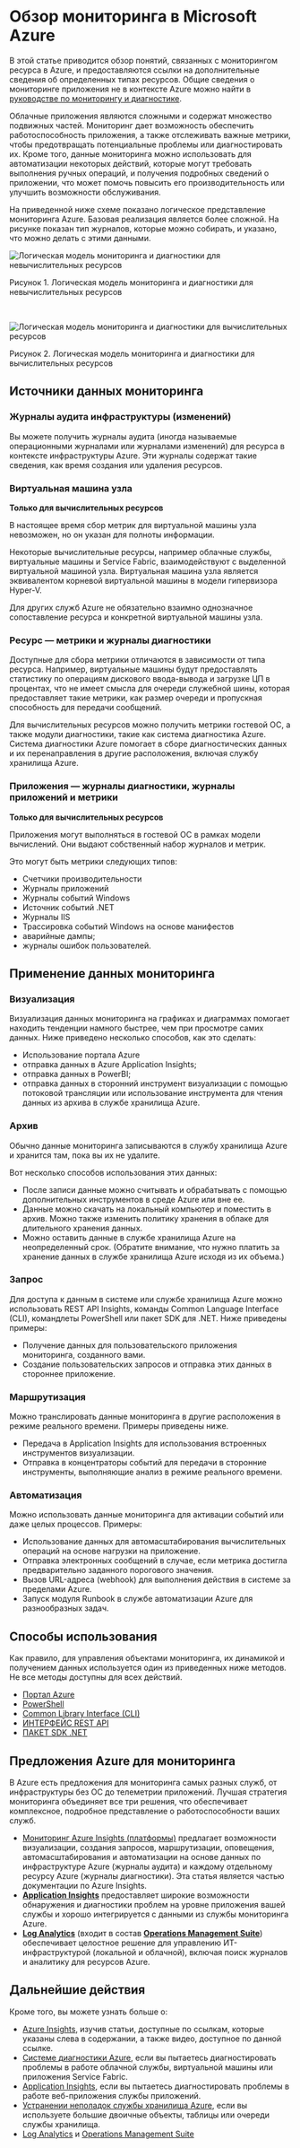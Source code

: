 <properties
	pageTitle="Обзор мониторинга в Microsoft Azure | Microsoft Azure"
	description="Обзор верхнего уровня мониторинга и диагностики в Microsoft Azure, в том числе предупреждений, объектов webhook, автоматического масштабирования и других компонентов."
	authors="rboucher"
	manager=""
	editor=""
	services="monitoring-and-diagnostics"
	documentationCenter="monitoring-and-diagnostics"/>

<tags
	ms.service="monitoring-and-diagnostics"
	ms.workload="na"
	ms.tgt_pltfrm="na"
	ms.devlang="na"
	ms.topic="article"
	ms.date="08/03/2016"
	ms.author="robb"/>

# Обзор мониторинга в Microsoft Azure

В этой статье приводится обзор понятий, связанных с мониторингом ресурса в Azure, и предоставляются ссылки на дополнительные сведения об определенных типах ресурсов. Общие сведения о мониторинге приложения не в контексте Azure можно найти в [руководстве по мониторингу и диагностике](../best-practices-monitoring.md).

Облачные приложения являются сложными и содержат множество подвижных частей. Мониторинг дает возможность обеспечить работоспособность приложения, а также отслеживать важные метрики, чтобы предотвращать потенциальные проблемы или диагностировать их. Кроме того, данные мониторинга можно использовать для автоматизации некоторых действий, которые могут требовать выполнения ручных операций, и получения подробных сведений о приложении, что может помочь повысить его производительность или улучшить возможности обслуживания.

На приведенной ниже схеме показано логическое представление мониторинга Azure. Базовая реализация является более сложной. На рисунке показан тип журналов, которые можно собирать, и указано, что можно делать с этими данными.

![Логическая модель мониторинга и диагностики для невычислительных ресурсов](./media/monitoring-overview/monitoring-azure-resources-non-compute.png)

Рисунок 1. Логическая модель мониторинга и диагностики для невычислительных ресурсов

<br/>

![Логическая модель мониторинга и диагностики для вычислительных ресурсов](./media/monitoring-overview/monitoring-azure-resources-compute.png)

Рисунок 2. Логическая модель мониторинга и диагностики для вычислительных ресурсов


## Источники данных мониторинга
### Журналы аудита инфраструктуры (изменений)
Вы можете получить журналы аудита (иногда называемые операционными журналами или журналами изменений) для ресурса в контексте инфраструктуры Azure. Эти журналы содержат такие сведения, как время создания или удаления ресурсов.

### Виртуальная машина узла
**Только для вычислительных ресурсов**

В настоящее время сбор метрик для виртуальной машины узла невозможен, но он указан для полноты информации.

Некоторые вычислительные ресурсы, например облачные службы, виртуальные машины и Service Fabric, взаимодействуют с выделенной виртуальной машиной узла. Виртуальная машина узла является эквивалентом корневой виртуальной машины в модели гипервизора Hyper-V.

Для других служб Azure не обязательно взаимно однозначное сопоставление ресурса и конкретной виртуальной машины узла.


### Ресурс — метрики и журналы диагностики
Доступные для сбора метрики отличаются в зависимости от типа ресурса. Например, виртуальные машины будут предоставлять статистику по операциям дискового ввода-вывода и загрузке ЦП в процентах, что не имеет смысла для очереди служебной шины, которая предоставляет такие метрики, как размер очереди и пропускная способность для передачи сообщений.

Для вычислительных ресурсов можно получить метрики гостевой ОС, а также модули диагностики, такие как система диагностика Azure. Система диагностики Azure помогает в сборе диагностических данных и их перенаправления в другие расположения, включая службу хранилища Azure.

### Приложения — журналы диагностики, журналы приложений и метрики
**Только для вычислительных ресурсов**

Приложения могут выполняться в гостевой ОС в рамках модели вычислений. Они выдают собственный набор журналов и метрик.

Это могут быть метрики следующих типов:

- Счетчики производительности
- Журналы приложений
- Журналы событий Windows
- Источник событий .NET
- Журналы IIS
- Трассировка событий Windows на основе манифестов
- аварийные дампы;
- журналы ошибок пользователей.


## Применение данных мониторинга

### Визуализация
Визуализация данных мониторинга на графиках и диаграммах помогает находить тенденции намного быстрее, чем при просмотре самих данных. Ниже приведено несколько способов, как это сделать:

- Использование портала Azure
- отправка данных в Azure Application Insights;
- отправка данных в PowerBI;
- отправка данных в сторонний инструмент визуализации с помощью потоковой трансляции или использование инструмента для чтения данных из архива в службе хранилища Azure.

### Архив
Обычно данные мониторинга записываются в службу хранилища Azure и хранится там, пока вы их не удалите.

Вот несколько способов использования этих данных:

- После записи данные можно считывать и обрабатывать с помощью дополнительных инструментов в среде Azure или вне ее.
- Данные можно скачать на локальный компьютер и поместить в архив. Можно также изменить политику хранения в облаке для длительного хранения данных.
- Можно оставить данные в службе хранилища Azure на неопределенный срок. (Обратите внимание, что нужно платить за хранение данных в службе хранилища Azure исходя из их объема.)

### Запрос
Для доступа к данным в системе или службе хранилища Azure можно использовать REST API Insights, команды Common Language Interface (CLI), командлеты PowerShell или пакет SDK для .NET. Ниже приведены примеры:

-  Получение данных для пользовательского приложения мониторинга, созданного вами.
-  Создание пользовательских запросов и отправка этих данных в стороннее приложение.

### Маршрутизация
Можно транслировать данные мониторинга в другие расположения в режиме реального времени. Примеры приведены ниже.

- Передача в Application Insights для использования встроенных инструментов визуализации.
- Отправка в концентраторы событий для передачи в сторонние инструменты, выполняющие анализ в режиме реального времени.

### Автоматизация
Можно использовать данные мониторинга для активации событий или даже целых процессов. Примеры:

- Использование данных для автомасштабирования вычислительных операций на основе нагрузки на приложение.
- Отправка электронных сообщений в случае, если метрика достигла предварительно заданного порогового значения.
- Вызов URL-адреса (webhook) для выполнения действия в системе за пределами Azure.
- Запуск модуля Runbook в службе автоматизации Azure для разнообразных задач.



## Способы использования
Как правило, для управления объектами мониторинга, их динамикой и получением данных используется один из приведенных ниже методов. Не все методы доступны для всех действий.

- [Портал Azure](https://portal.azure.com)
- [PowerShell](insights-powershell-samples.md)
- [Common Library Interface (CLI)](insights-cli-samples.md)
- [ИНТЕРФЕЙС REST API](https://msdn.microsoft.com/library/dn931943.aspx)
- [ПАКЕТ SDK .NET](https://msdn.microsoft.com/library/dn802153.aspx)

## Предложения Azure для мониторинга
В Azure есть предложения для мониторинга самых разных служб, от инфраструктуры без ОС до телеметрии приложений. Лучшая стратегия мониторинга объединяет все три решения, что обеспечивает комплексное, подробное представление о работоспособности ваших служб.

- [Мониторинг Azure Insights (платформы)](http://aka.ms/azmondocs) предлагает возможности визуализации, создания запросов, маршрутизации, оповещения, автомасштабирования и автоматизации на основе данных по инфраструктуре Azure (журналы аудита) и каждому отдельному ресурсу Azure (журналы диагностики). Эта статья является частью документации по Azure Insights.
- **[Application Insights](https://azure.microsoft.com/documentation/services/application-insights/)** предоставляет широкие возможности обнаружения и диагностики проблем на уровне приложения вашей службы и хорошо интегрируется с данными из службы мониторинга Azure.
- **[Log Analytics](https://azure.microsoft.com/documentation/services/log-analytics/)** (входит в состав **[Operations Management Suite](https://www.microsoft.com/cloud-platform/operations-management-suite)**) обеспечивает целостное решение для управлению ИТ-инфраструктурой (локальной и облачной), включая поиск журналов и аналитику для ресурсов Azure.


## Дальнейшие действия
Кроме того, вы можете узнать больше о:

- [Azure Insights](http://aka.ms/azmondocs), изучив статьи, доступные по ссылкам, которые указаны слева в содержании, а также видео, доступное по данной ссылке.
- [Системе диагностики Azure](../azure-diagnostics.md), если вы пытаетесь диагностировать проблемы в работе облачной службы, виртуальной машины или приложения Service Fabric.
- [Application Insights](https://azure.microsoft.com/documentation/services/application-insights/), если вы пытаетесь диагностировать проблемы в работе веб-приложения службы приложений.
- [Устранении неполадок службы хранилища Azure](../storage/storage-e2e-troubleshooting.md), если вы используете большие двоичные объекты, таблицы или очереди службы хранилища.
- [Log Analytics](https://azure.microsoft.com/documentation/services/log-analytics/) и [Operations Management Suite](https://www.microsoft.com/cloud-platform/operations-management-suite)

<!---HONumber=AcomDC_0824_2016-->